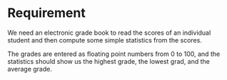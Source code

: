 # Requirement
We need an electronic grade book to read the scores of an individual student and then compute some simple statistics from the scores.

The grades are entered as floating point numbers from 0 to 100, and the statistics should show us the highest grade, the lowest grad, and the average grade.